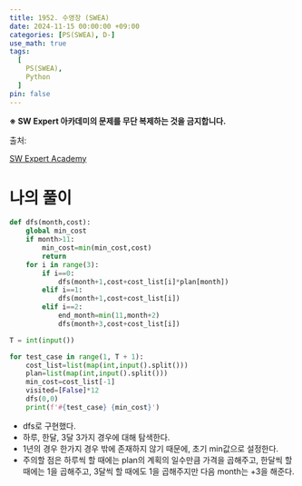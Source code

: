 ```yaml
---
title: 1952. 수영장 (SWEA)
date: 2024-11-15 00:00:00 +09:00
categories: [PS(SWEA), D-]
use_math: true
tags:
  [
    PS(SWEA),
    Python
  ]
pin: false
---
```


**※ SW Expert 아카데미의 문제를 무단 복제하는 것을 금지합니다.**

출처: 

[SW Expert Academy](https://swexpertacademy.com/main/code/problem/problemDetail.do?contestProbId=AV5PpFQaAQMDFAUq&categoryId=AV5PpFQaAQMDFAUq&categoryType=CODE&problemTitle=%EC%88%98%EC%98%81%EC%9E%A5&orderBy=FIRST_REG_DATETIME&selectCodeLang=ALL&select-1=&pageSize=10&pageIndex=1)

# 나의 풀이

```python
def dfs(month,cost):
    global min_cost
    if month>11:
        min_cost=min(min_cost,cost)
        return
    for i in range(3):
        if i==0:
            dfs(month+1,cost+cost_list[i]*plan[month])
        elif i==1:
            dfs(month+1,cost+cost_list[i])
        elif i==2:
            end_month=min(11,month+2)
            dfs(month+3,cost+cost_list[i])

T = int(input())

for test_case in range(1, T + 1):
    cost_list=list(map(int,input().split()))
    plan=list(map(int,input().split()))
    min_cost=cost_list[-1]
    visited=[False]*12
    dfs(0,0)
    print(f'#{test_case} {min_cost}')
```

- dfs로 구현했다.
- 하루, 한달, 3달 3가지 경우에 대해 탐색한다.
- 1년의 경우 한가지 경우 밖에 존재하지 않기 때문에, 초기 min값으로 설정한다.
- 주의할 점은 하루씩 할 때에는 plan의 계획의 일수만큼 가격을 곱해주고, 한달씩 할 때에는 1을 곱해주고, 3달씩 할 때에도 1을 곱해주지만 다음 month는 +3을 해준다.